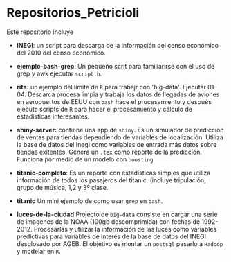 Repositorios_Petricioli
===========

Este repositorio incluye 
  * **INEGI**: un script para descarga de la información del censo económico del 2010 del censo económico.
  
  * **ejemplo-bash-grep**: Un pequeño scrit para familiarirse con el uso de grep y awk ejecutar `script.h`.
  
  * **rita:** un ejemplo del límite de `R` para trabajr con 'big-data'. Ejecutar 01-04. Descarca procesa limpia y trabaja los datos de llegadas de aviones en aeropuertos de EEUU con `bash` hace el procesamiento y después ejecuta scripts de `R` para hacer el procesamiento y cálculo de estadísticas interesantes. 
  
  * **shiny-server:** contiene una app de `shiny`. Es un simulador de predicción de ventas para tiendas dependiendo de variables de localización. Utiliza la base de datos del Inegi como variables de entrada más datos sobre tiendas exitentes. Genera un `.tex` como reporte de la predicción. Funciona por medio de un modelo con `boosting`.
  
  * **titanic-completo**: Es un reporte con estadísticas simples que utiliza información de todos los pasajeros del titanic. (incluye tripulación, grupo de música, 1,2 y 3º clase.
  * **titanic** Un mini ejemplo de como usar `grep` en `bash`.
  
  * **luces-de-la-ciudad** Projecto de `big-data` consiste en cargar una serie de imagenes de la NOAA (100gb descomprimida) con fechas de 1992-2012. Procesarlas y utilizar la información de las luces como variables predictivas para variables de interés de la base de datos del INEGI desglosado por AGEB. El objetivo es montar un `postsql` pasarlo a `Hadoop` y modelar en `R`.
  
